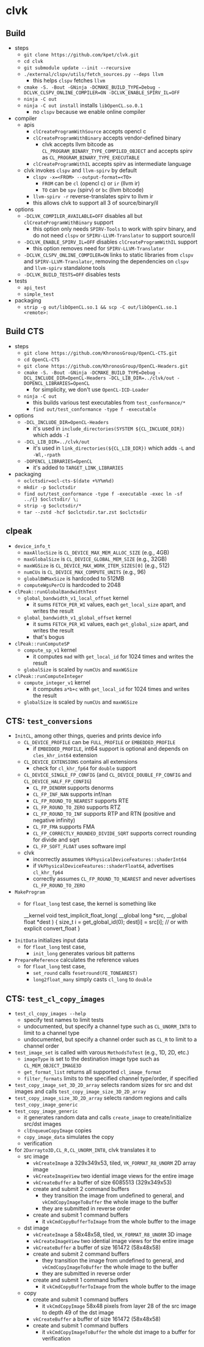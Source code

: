 clvk
====

## Build

- steps
  - `git clone https://github.com/kpet/clvk.git`
  - `cd clvk`
  - `git submodule update --init --recursive`
  - `./external/clspv/utils/fetch_sources.py --deps llvm`
    - this helps `clspv` fetches `llvm`
  - `cmake -S. -Bout -GNinja -DCMAKE_BUILD_TYPE=Debug -DCLVK_CLSPV_ONLINE_COMPILER=ON -DCLVK_ENABLE_SPIRV_IL=OFF`
  - `ninja -C out`
  - `ninja -C out install` installs `libOpenCL.so.0.1`
    - no `clspv` because we enable online compiler
- compiler
  - apis
    - `clCreateProgramWithSource` accepts opencl c
    - `clCreateProgramWithBinary` accepts vendor-defined binary
      - clvk accepts llvm bitcode as `CL_PROGRAM_BINARY_TYPE_COMPILED_OBJECT`
        and accepts spirv as `CL_PROGRAM_BINARY_TYPE_EXECUTABLE`
    - `clCreateProgramWithIL` accepts spirv as intermediate language
  - clvk invokes `clspv` and `llvm-spirv` by default
    - `clspv -x=<FROM> --output-format=<TO>`
      - `FROM` can be `cl` (opencl c) or `ir` (llvm ir)
      - `TO` can be `spv` (spirv) or `bc` (llvm bitcode)
    - `llvm-spirv -r` reverse-translates spirv to llvm ir
    - this allows clvk to support all 3 of source/binary/il
- options
  - `-DCLVK_COMPILER_AVAILABLE=OFF` disables all but
    `clCreateProgramWithBinary` support
    - this option only needs `SPIRV-Tools` to work with spirv binary, and do
      not need `clspv` or `SPIRV-LLVM-Translator` to support source/il
  - `-DCLVK_ENABLE_SPIRV_IL=OFF` disables `clCreateProgramWithIL` support
    - this option removes need for `SPIRV-LLVM-Translator`
  - `-DCLVK_CLSPV_ONLINE_COMPILER=ON` links to static libraries from `clspv`
    and `SPIRV-LLVM-Translator`, removing the dependencies on `clspv` and
    `llvm-spirv` standalone tools
  - `-DCLVK_BUILD_TESTS=OFF` disables tests
- tests
  - `api_test`
  - `simple_test`
- packaging
  - `strip -g out/libOpenCL.so.1 && scp -C out/libOpenCL.so.1 <remote>:`

## Build CTS

- steps
  - `git clone https://github.com/KhronosGroup/OpenCL-CTS.git`
  - `cd OpenCL-CTS`
  - `git clone https://github.com/KhronosGroup/OpenCL-Headers.git`
  - `cmake -S. -Bout -GNinja -DCMAKE_BUILD_TYPE=Debug -DCL_INCLUDE_DIR=OpenCL-Headers -DCL_LIB_DIR=../clvk/out -DOPENCL_LIBRARIES=OpenCL`
    - for simplicity, we don't use `OpenCL-ICD-Loader`
  - `ninja -C out`
    - this builds various test executables from `test_conformance/*`
    - `find out/test_conformance -type f -executable`
- options
  - `-DCL_INCLUDE_DIR=OpenCL-Headers`
    - it's used in `include_directories(SYSTEM ${CL_INCLUDE_DIR})` which adds
      `-I`
  - `-DCL_LIB_DIR=../clvk/out`
    - it's used in `link_directories(${CL_LIB_DIR})` which adds `-L` and
      `-Wl,-rpath`
  - `-DOPENCL_LIBRARIES=OpenCL`
    - it's added to `TARGET_LINK_LIBRARIES`
- packaging
  - `oclctsdir=ocl-cts-$(date +%Y%m%d)`
  - `mkdir -p $oclctsdir`
  - `find out/test_conformance -type f -executable -exec ln -sf ../{} $oclctsdir/ \;`
  - `strip -g $oclctsdir/*`
  - `tar --zstd -hcf $oclctsdir.tar.zst $oclctsdir`

## clpeak

- `device_info_t`
  - `maxAllocSize` is `CL_DEVICE_MAX_MEM_ALLOC_SIZE` (e.g., 4GB)
  - `maxGlobalSize` is `CL_DEVICE_GLOBAL_MEM_SIZE` (e.g., 32GB)
  - `maxWGSize` is `CL_DEVICE_MAX_WORK_ITEM_SIZES[0]` (e.g., 512)
  - `numCUs` is `CL_DEVICE_MAX_COMPUTE_UNITS` (e.g., 96)
  - `globalBWMaxSize` is hardcoded to 512MB
  - `computeWgsPerCU` is hardcoded to 2048
- `clPeak::runGlobalBandwidthTest`
  - `global_bandwidth_v1_local_offset` kernel
    - it sums `FETCH_PER_WI` values, each `get_local_size` apart, and writes
      the result
  - `global_bandwidth_v1_global_offset` kernel
    - it sums `FETCH_PER_WI` values, each `get_global_size` apart, and writes
      the result
    - that's bogus
- `clPeak::runComputeSP`
  - `compute_sp_v1` kernel
    - it computes `mad` with `get_local_id` for 1024 times and writes the
      result
  - `globalSize` is scaled by `numCUs` and `maxWGSize`
- `clPeak::runComputeInteger`
  - `compute_integer_v1` kernel
    - it computes `a*b+c` with `get_local_id` for 1024 times and writes the
      result
  - `globalSize` is scaled by `numCUs` and `maxWGSize`

## CTS: `test_conversions`

- `InitCL`, among other things, queries and prints device info
  - `CL_DEVICE_PROFILE` can be `FULL_PROFILE` or `EMBEDDED_PROFILE`
    - if `EMBEDDED_PROFILE`, int64 support is optional and depends on
      `cles_khr_int64` extension
  - `CL_DEVICE_EXTENSIONS` contains all extensions
    - check for `cl_khr_fp64` for `double` support
  - `CL_DEVICE_SINGLE_FP_CONFIG` (and `CL_DEVICE_DOUBLE_FP_CONFIG` and
    `CL_DEVICE_HALF_FP_CONFIG`)
    - `CL_FP_DENORM` supports denorms
    - `CL_FP_INF_NAN` supports inf/nan
    - `CL_FP_ROUND_TO_NEAREST` supports RTE
    - `CL_FP_ROUND_TO_ZERO` supports RTZ
    - `CL_FP_ROUND_TO_INF` supports RTP and RTN (positive and negative
      infinity)
    - `CL_FP_FMA` supports FMA
    - `CL_FP_CORRECTLY_ROUNDED_DIVIDE_SQRT` supports correct rounding for
      divide and sqrt
    - `CL_FP_SOFT_FLOAT` uses software impl
  - clvk
    - incorrectly assumes `VkPhysicalDeviceFeatures::shaderInt64`
    - if `VkPhysicalDeviceFeatures::shaderFloat64`, advertises `cl_khr_fp64`
    - correctly assumes `CL_FP_ROUND_TO_NEAREST` and never advertises
      `CL_FP_ROUND_TO_ZERO`
- `MakeProgram`
  - for `float_long` test case, the kernel is something like

    __kernel void test_implicit_float_long( __global long *src, __global float *dest )
    {
       size_t i = get_global_id(0);
       dest[i] =  src[i]; // or with explicit convert_float
    }
- `InitData` initializes input data
  - for `float_long` test case,
    - `init_long` generates various bit patterns
- `PrepareReference` calculates the reference values
  - for `float_long` test case,
    - `set_round` calls `fesetround(FE_TONEAREST)`
    - `long2float_many` simply casts `cl_long` to `double`

## CTS: `test_cl_copy_images`

- `test_cl_copy_images --help`
  - specify test names to limit tests
  - undocumented, but specify a channel type such as `CL_UNORM_INT8` to limit
    to a channel type
  - undocumented, but specify a channel order such as `CL_R` to limit
    to a channel order
- `test_image_set` is called with varous `MethodsToTest` (e.g., 1D, 2D, etc.)
  - `imageType` is set to the destination image type such as
    `CL_MEM_OBJECT_IMAGE3D`
  - `get_format_list` returns all supported `cl_image_format`
  - `filter_formats` limits to the specified channel type/order, if specified
- `test_copy_image_set_3D_2D_array` selects random sizes for src and dst
  images and calls `test_copy_image_size_3D_2D_array`
- `test_copy_image_size_3D_2D_array` selects random regions and calls
  `test_copy_image_generic`
- `test_copy_image_generic`
  - it generates random data and calls `create_image` to create/initialize
    src/dst images
  - `clEnqueueCopyImage` copies
  - `copy_image_data` simulates the copy
  - verification
- for `2Darrayto3D,CL_R,CL_UNORM_INT8`, clvk translates it to
  - src image
    - `vkCreateImage` a 329x349x53, tiled, `VK_FORMAT_R8_UNORM` 2D array image
    - `vkCreateImageView` two idential image views for the entire image
    - `vkCreateBuffer` a buffer of size 6085513 (329x349x53)
    - create and submit 2 command buffers
      - they transition the image from undefined to general, and
        `vkCmdCopyImageToBuffer` the whole image to the buffer
      - they are submitted in reverse order
    - create and submit 1 command buffers
      - it `vkCmdCopyBufferToImage` from the whole buffer to the image
  - dst image
    - `vkCreateImage` a 58x48x58, tiled, `VK_FORMAT_R8_UNORM` 3D image
    - `vkCreateImageView` two idential image views for the entire image
    - `vkCreateBuffer` a buffer of size 161472 (58x48x58)
    - create and submit 2 command buffers
      - they transition the image from undefined to general, and
        `vkCmdCopyImageToBuffer` the whole image to the buffer
      - they are submitted in reverse order
    - create and submit 1 command buffers
      - it `vkCmdCopyBufferToImage` from the whole buffer to the image
  - copy
    - create and submit 1 command buffers
      - it `vkCmdCopyImage` 58x48 pixels from layer 28 of the src image to
        depth 49 of the dst image
    - `vkCreateBuffer` a buffer of size 161472 (58x48x58)
    - create and submit 1 command buffers
      - it `vkCmdCopyImageToBuffer` the whole dst image to a buffer for
        verification
